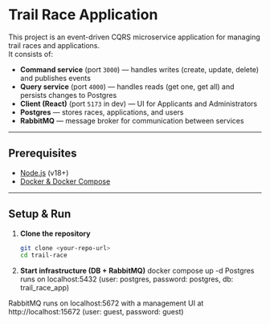 # Trail Race Application

This project is an event-driven CQRS microservice application for managing trail races and applications.  
It consists of:  

- **Command service** (port `3000`) — handles writes (create, update, delete) and publishes events  
- **Query service** (port `4000`) — handles reads (get one, get all) and persists changes to Postgres  
- **Client (React)** (port `5173` in dev) — UI for Applicants and Administrators  
- **Postgres** — stores races, applications, and users  
- **RabbitMQ** — message broker for communication between services  

---

## Prerequisites

- [Node.js](https://nodejs.org/) (v18+)  
- [Docker & Docker Compose](https://docs.docker.com/get-docker/)  

---

## Setup & Run

1. **Clone the repository**

   ```sh
   git clone <your-repo-url>
   cd trail-race

2. **Start infrastructure (DB + RabbitMQ)**
docker compose up -d
Postgres runs on localhost:5432 (user: postgres, password: postgres, db: trail_race_app)

RabbitMQ runs on localhost:5672 with a management UI at http://localhost:15672
 (user: guest, password: guest)
